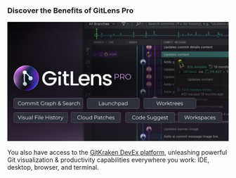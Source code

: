 ### Discover the Benefits of GitLens Pro

<img src="thumbnails/discover-pro.png" alt="GitLens Pro - lists GitLens Pro features" />

You also have access to the [GitKraken DevEx platform](command:gitlens.walkthrough.openDevExPlatform), unleashing powerful Git visualization & productivity capabilities everywhere you work: IDE, desktop, browser, and terminal.
